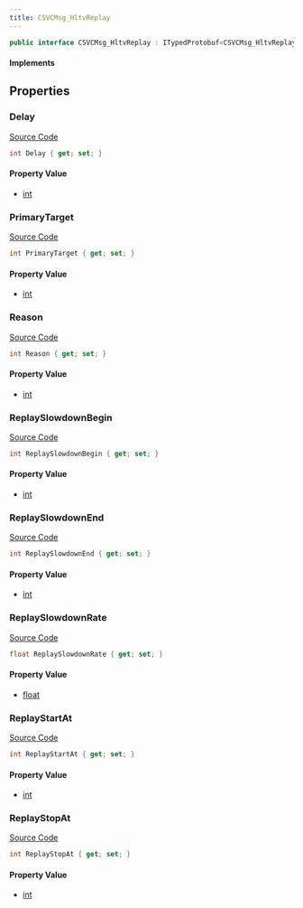 ```yaml
---
title: CSVCMsg_HltvReplay
---
```


```csharp
public interface CSVCMsg_HltvReplay : ITypedProtobuf<CSVCMsg_HltvReplay>, INativeHandle
```

#### Implements

## Properties

### Delay

[Source Code](https://github.com/swiftly-solution/swiftlys2/blob/main/managed/src/SwiftlyS2.Generated/Protobufs/Interfaces/CSVCMsg_HltvReplay.cs#L13)

```csharp
int Delay { get; set; }
```

#### Property Value

- [int](https://learn.microsoft.com/dotnet/api/system.int32)

### PrimaryTarget

[Source Code](https://github.com/swiftly-solution/swiftlys2/blob/main/managed/src/SwiftlyS2.Generated/Protobufs/Interfaces/CSVCMsg_HltvReplay.cs#L16)

```csharp
int PrimaryTarget { get; set; }
```

#### Property Value

- [int](https://learn.microsoft.com/dotnet/api/system.int32)

### Reason

[Source Code](https://github.com/swiftly-solution/swiftlys2/blob/main/managed/src/SwiftlyS2.Generated/Protobufs/Interfaces/CSVCMsg_HltvReplay.cs#L34)

```csharp
int Reason { get; set; }
```

#### Property Value

- [int](https://learn.microsoft.com/dotnet/api/system.int32)

### ReplaySlowdownBegin

[Source Code](https://github.com/swiftly-solution/swiftlys2/blob/main/managed/src/SwiftlyS2.Generated/Protobufs/Interfaces/CSVCMsg_HltvReplay.cs#L25)

```csharp
int ReplaySlowdownBegin { get; set; }
```

#### Property Value

- [int](https://learn.microsoft.com/dotnet/api/system.int32)

### ReplaySlowdownEnd

[Source Code](https://github.com/swiftly-solution/swiftlys2/blob/main/managed/src/SwiftlyS2.Generated/Protobufs/Interfaces/CSVCMsg_HltvReplay.cs#L28)

```csharp
int ReplaySlowdownEnd { get; set; }
```

#### Property Value

- [int](https://learn.microsoft.com/dotnet/api/system.int32)

### ReplaySlowdownRate

[Source Code](https://github.com/swiftly-solution/swiftlys2/blob/main/managed/src/SwiftlyS2.Generated/Protobufs/Interfaces/CSVCMsg_HltvReplay.cs#L31)

```csharp
float ReplaySlowdownRate { get; set; }
```

#### Property Value

- [float](https://learn.microsoft.com/dotnet/api/system.single)

### ReplayStartAt

[Source Code](https://github.com/swiftly-solution/swiftlys2/blob/main/managed/src/SwiftlyS2.Generated/Protobufs/Interfaces/CSVCMsg_HltvReplay.cs#L22)

```csharp
int ReplayStartAt { get; set; }
```

#### Property Value

- [int](https://learn.microsoft.com/dotnet/api/system.int32)

### ReplayStopAt

[Source Code](https://github.com/swiftly-solution/swiftlys2/blob/main/managed/src/SwiftlyS2.Generated/Protobufs/Interfaces/CSVCMsg_HltvReplay.cs#L19)

```csharp
int ReplayStopAt { get; set; }
```

#### Property Value

- [int](https://learn.microsoft.com/dotnet/api/system.int32)

